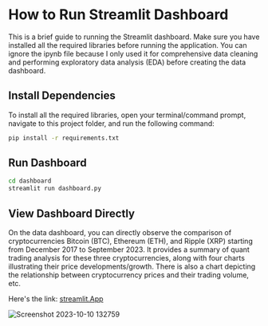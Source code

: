 # How to Run Streamlit Dashboard

This is a brief guide to running the Streamlit dashboard. Make sure you have installed all the required libraries before running the application. You can ignore the ipynb file because I only used it for comprehensive data cleaning and performing exploratory data analysis (EDA) before creating the data dashboard.

## Install Dependencies

To install all the required libraries, open your terminal/command prompt, navigate to this project folder, and run the following command:

```bash
pip install -r requirements.txt
```

## Run Dashboard
```bash
cd dashboard
streamlit run dashboard.py
```
## View Dashboard Directly
On the data dashboard, you can directly observe the comparison of cryptocurrencies Bitcoin (BTC), Ethereum (ETH), and Ripple (XRP) starting from December 2017 to September 2023. It provides a summary of quant trading analysis for these three cryptocurrencies, along with four charts illustrating their price developments/growth. There is also a chart depicting the relationship between cryptocurrency prices and their trading volume, etc.

Here's the link: [streamlit.App](https://quantradinganalysis1.streamlit.app/)

![Screenshot 2023-10-10 132759](https://github.com/fadhiljr7/DataScience-Quant-Trading-Analyts-BTC-ETH-XRP/assets/48880516/d68b4bae-9d49-4960-b827-56f376f5c7b1)
